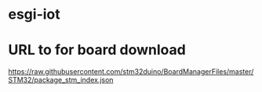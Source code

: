 # esgi-iot


# URL to for board download
https://raw.githubusercontent.com/stm32duino/BoardManagerFiles/master/STM32/package_stm_index.json
